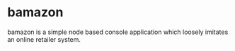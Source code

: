 # bamazon
bamazon is a simple node based console application which loosely imitates an online retailer system.
